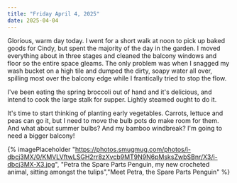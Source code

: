 ```yaml
---
title: "Friday April 4, 2025"
date: 2025-04-04
---
```


Glorious, warm day today.  I went for a short walk at noon to pick up baked goods for Cindy, but spent the majority of the day in the garden.  I moved everything about in three stages and cleaned the balcony windows and floor so the entire space gleams.  The only problem was when I snagged my wash bucket on a high tile and dumped the dirty, soapy water all over, spilling most over the balcony edge while I frantically tried to stop the flow.

I've been eating the spring broccoli out of hand and it's delicious, and intend to cook the large stalk for supper.  Lightly steamed ought to do it.

It's time to start thinking of planting early vegetables.  Carrots, lettuce and peas can go it, but I need to move the bulb pots do make room for them. And what about summer bulbs?  And my bamboo windbreak?  I'm going to need a bigger balcony!

{% imagePlaceholder "https://photos.smugmug.com/photos/i-dbcj3MX/0/KMVLVftwLSGH2rr8zXvcb9MT9N9N6pMsksZwbSBnr/X3/i-dbcj3MX-X3.jpg", "Petra the Spare Parts Penguin, my new crocheted animal, sitting amongst the tulips","Meet Petra, the Spare Parts Penguin" %}
